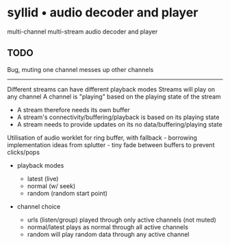 # syllid &bull; audio decoder and player

multi-channel multi-stream audio decoder and player


## TODO

Bug, muting one channel messes up other channels

-----

Different streams can have different playback modes
Streams will play on any channel
A channel is "playing" based on the playing state of the stream

- A stream therefore needs its own buffer
- A stream's connectivity/buffering/playback is based on its playing state
- A stream needs to provide updates on its no data/buffering/playing state

Utilisation of audio worklet for ring buffer, with fallback
	- borrowing implementation ideas from splutter
	- tiny fade between buffers to prevent clicks/pops


- playback modes
	- latest (live)
	- normal (w/ seek)
	- random (random start point)

- channel choice
	- urls (listen/group) played through only active channels (not muted)
	- normal/latest plays as normal through all active channels
	- random will play random data through any active channel